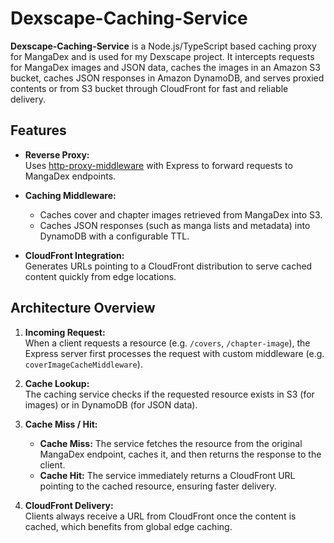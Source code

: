 # Dexscape-Caching-Service

**Dexscape-Caching-Service** is a Node.js/TypeScript based caching proxy for MangaDex and is used for my Dexscape project. It intercepts requests for MangaDex images and JSON data, caches the images in an Amazon S3 bucket, caches JSON responses in Amazon DynamoDB, and serves proxied contents or from S3 bucket through CloudFront for fast and reliable delivery.

## Features

- **Reverse Proxy:**  
  Uses [http-proxy-middleware](https://github.com/chimurai/http-proxy-middleware) with Express to forward requests to MangaDex endpoints.

- **Caching Middleware:**  
  - Caches cover and chapter images retrieved from MangaDex into S3.  
  - Caches JSON responses (such as manga lists and metadata) into DynamoDB with a configurable TTL.

- **CloudFront Integration:**  
  Generates URLs pointing to a CloudFront distribution to serve cached content quickly from edge locations.


## Architecture Overview

1. **Incoming Request:**  
   When a client requests a resource (e.g. `/covers`, `/chapter-image`), the Express server first processes the request with custom middleware (e.g. `coverImageCacheMiddleware`).

2. **Cache Lookup:**  
   The caching service checks if the requested resource exists in S3 (for images) or in DynamoDB (for JSON data).

3. **Cache Miss / Hit:**  
   - **Cache Miss:** The service fetches the resource from the original MangaDex endpoint, caches it, and then returns the response to the client.  
   - **Cache Hit:** The service immediately returns a CloudFront URL pointing to the cached resource, ensuring faster delivery.

4. **CloudFront Delivery:**  
   Clients always receive a URL from CloudFront once the content is cached, which benefits from global edge caching.
